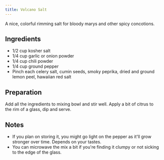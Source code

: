```yaml
---
title: Volcano Salt
---
```


A nice, colorful rimming salt for bloody marys and other spicy concotions.


Ingredients
-----------
* 1/2 cup kosher salt
* 1/4 cup garlic or onion powder
* 1/4 cup chili powder
* 1/4 cup ground pepper
* Pinch each celery salt, cumin seeds, smoky peprika, dried and ground lemon peel, hawaiian red salt


Preparation
-----------

Add all the ingredients to mixing bowl and stir well. Apply a bit of citrus to the rim of a glass, dip and serve.


Notes
-----------

* If you plan on storing it, you might go light on the pepper as it'll grow stronger over time. Depends on your tastes.
* You can microwave the mix a bit if you're finding it clumpy or not sicking to the edge of the glass.

